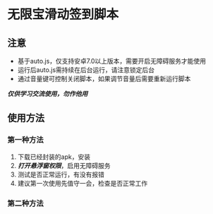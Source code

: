 # 无限宝滑动签到脚本

## 注意  
* 基于auto.js，仅支持安卓7.0以上版本，需要开启无障碍服务才能使用  
* 运行后auto.js需持续在后台运行，请注意锁定后台  
* 通过音量键可控制关闭脚本，如果调节音量后需要重新运行脚本  

***仅供学习交流使用，勿作他用***

## 使用方法
### 第一种方法
1. 下载已经封装的apk，安装
2. ***打开悬浮窗权限***，启用无障碍服务
3. 测试是否正常运行，有没有报错
4. 建议第一次使用先值守一会，检查是否正常工作  
### 第二种方法
